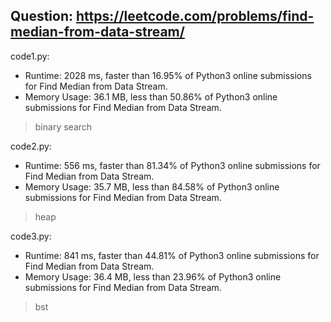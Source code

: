 ## Question: https://leetcode.com/problems/find-median-from-data-stream/

code1.py:
* Runtime: 2028 ms, faster than 16.95% of Python3 online submissions for Find Median from Data Stream.
* Memory Usage: 36.1 MB, less than 50.86% of Python3 online submissions for Find Median from Data Stream.
> binary search

code2.py:
* Runtime: 556 ms, faster than 81.34% of Python3 online submissions for Find Median from Data Stream.
* Memory Usage: 35.7 MB, less than 84.58% of Python3 online submissions for Find Median from Data Stream.
> heap

code3.py:
* Runtime: 841 ms, faster than 44.81% of Python3 online submissions for Find Median from Data Stream.
* Memory Usage: 36.4 MB, less than 23.96% of Python3 online submissions for Find Median from Data Stream.
> bst